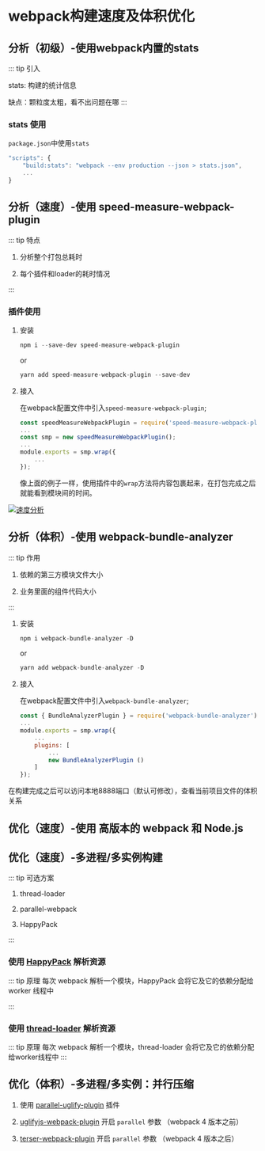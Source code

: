 # webpack构建速度及体积优化

## 分析（初级）-使用webpack内置的stats

::: tip 引入

stats: 构建的统计信息

缺点：颗粒度太粗，看不出问题在哪
:::

### stats 使用

`package.json`中使用`stats`

```javaScript
"scripts": {
    "build:stats": "webpack --env production --json > stats.json",
    ...
}
```

## 分析（速度）-使用 speed-measure-webpack-plugin

::: tip 特点

1. 分析整个打包总耗时

2. 每个插件和loader的耗时情况

:::

### 插件使用

1. 安装

    ```javaScript
    npm i --save-dev speed-measure-webpack-plugin
    ```

    or

    ```javaScript
    yarn add speed-measure-webpack-plugin --save-dev
    ```

2. 接入

    在webpack配置文件中引入`speed-measure-webpack-plugin`;

    ```javaScript
    const speedMeasureWebpackPlugin = require('speed-measure-webpack-plugin');
    ...
    const smp = new speedMeasureWebpackPlugin();
    ...
    module.exports = smp.wrap({
        ...
    });
    ```

    像上面的例子一样，使用插件中的`wrap`方法将内容包裹起来，在打包完成之后就能看到模块间的时间。

<a data-fancybox title="速度分析" href="https://img-blog.csdnimg.cn/2020042710203448.png">![速度分析](https://img-blog.csdnimg.cn/2020042710203448.png)</a>

## 分析（体积）-使用 webpack-bundle-analyzer

::: tip 作用

1. 依赖的第三方模块文件大小

2. 业务里面的组件代码大小

:::

1. 安装

    ```javaScript
    npm i webpack-bundle-analyzer -D
    ```

    or

    ```javaScript
    yarn add webpack-bundle-analyzer -D
    ```

2. 接入

    在webpack配置文件中引入`webpack-bundle-analyzer`;

    ```javaScript
    const { BundleAnalyzerPlugin } = require('webpack-bundle-analyzer');
    ...
    module.exports = smp.wrap({
        ...
        plugins: [
            ...
            new BundleAnalyzerPlugin ()
        ]
    });
    ```

在构建完成之后可以访问本地8888端口（默认可修改），查看当前项目文件的体积关系

## 优化（速度）-使用 高版本的 webpack 和 Node.js

## 优化（速度）-多进程/多实例构建

::: tip 可选方案

1. thread-loader

2. parallel-webpack

3. HappyPack

:::

### 使用 [HappyPack](https://github.com/amireh/happypack) 解析资源

::: tip 原理
每次 webpack 解析一个模块，HappyPack 会将它及它的依赖分配给 worker 线程中

:::

### 使用 [thread-loader](https://github.com/webpack-contrib/thread-loader) 解析资源

::: tip 原理
每次 webpack 解析一个模块，thread-loader 会将它及它的依赖分配给worker线程中
:::

## 优化（体积）-多进程/多实例：并行压缩

1. 使用 [parallel-uglify-plugin](https://github.com/gdborton/webpack-parallel-uglify-plugin) 插件

2. [uglifyjs-webpack-plugin](https://github.com/webpack-contrib/uglifyjs-webpack-plugin) 开启 `parallel` 参数 （webpack 4 版本之前）

3. [terser-webpack-plugin](https://github.com/webpack-contrib/terser-webpack-plugin) 开启 `parallel` 参数 （webpack 4 版本之后）